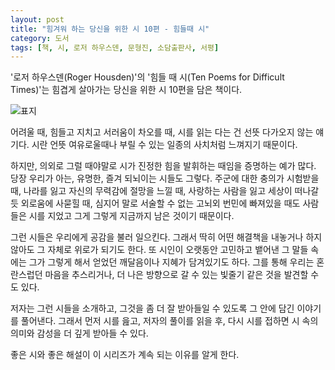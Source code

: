 ```yaml
---
layout: post
title: "힘겨워 하는 당신을 위한 시 10편 - 힘들때 시"
category: 도서
tags: [책, 시, 로저 하우스덴, 문형진, 소담출판사, 서평]
---
```


'로저 하우스덴(Roger Housden)'의
'힘들 때 시(Ten Poems for Difficult Times)'는
힘겹게 살아가는 당신을 위한 시 10편을 담은 책이다.

![표지](https://lh3.googleusercontent.com/8sCdu_byLx9hoGUzmGIsfIK5SUu-KTFpWZ_IErmibvZJTg4lyv_GEV4LbPoYrk7sIE9f0R5KYNvLfw=s480)

어려울 때, 힘들고 지치고 서러움이 차오를 때,
시를 읽는 다는 건 선뜻 다가오지 않는 얘기다.
시란 언뜻 여유로울때나 부릴 수 있는 일종의 사치처럼 느껴지기 때문이다.

하지만, 의외로 그럴 때야말로 시가 진정한 힘을 발휘하는 때임을 증명하는 예가 많다.
당장 우리가 아는, 유명한, 즐겨 되뇌이는 시들도 그렇다.
주군에 대한 충의가 시험받을 때,
나라를 잃고 자신의 무력감에 절망을 느낄 때,
사랑하는 사람을 잃고 세상이 떠나갈 듯 외로움에 사묻힐 때,
심지어 말로 서술할 수 없는 고뇌외 번민에 빠져있을 때도
사람들은 시를 지었고
그게 그렇게 지금까지 남은 것이기 때문이다.

그런 시들은 우리에게 공감을 불러 일으킨다.
그래서 딱히 어떤 해결책을 내놓거나 하지 않아도 그 자체로 위로가 되기도 한다.
또 시인이 오랫동안 고민하고 뱉어낸 그 말들 속에는
그가 그렇게 해서 얻었던 깨달음이나 지혜가 담겨있기도 하다.
그를 통해 우리는 혼란스럽던 마음을 추스리거나,
더 나은 방향으로 갈 수 있는 빛줄기 같은 것을 발견할 수도 있다.

저자는 그런 시들을 소개하고,
그것을 좀 더 잘 받아들일 수 있도록 그 안에 담긴 이야기를 풀어낸다.
그래서 먼저 시를 읊고, 저자의 풀이를 읽을 후, 다시 시를 접하면
시 속의 의미와 감성을 더 깊게 받아들 수 있다.

좋은 시와 좋은 해설이 이 시리즈가 계속 되는 이유를 알게 한다.

